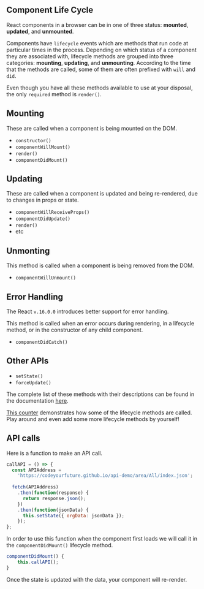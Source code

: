 Component Life Cycle
---
React components in a browser can be in one of three status: **mounted**, **updated**, and **unmounted**.

Components have `lifecycle` events which are methods that run code at particular times in the process.
Depending on which status of a component they are associated with, lifecycle methods are grouped into
three categories: **mounting**, **updating**, and **unmounting**. According to the time that the methods
are called, some of them are often prefixed with `will` and `did`.

Even though you have all these methods available to use at your disposal, the only `required` method is `render()`.

Mounting
--
These are called when a component is being mounted on the DOM.

- `constructor()`
- `componentWillMount()`
- `render()`
- `componentDidMount()`

Updating
--
These are called when a component is updated and being re-rendered, due to changes in props or state.

- `componentWillReceiveProps()`
- `componentDidUpdate()`
- `render()`
- etc

Unmonting
--
This method is called when a component is being removed from the DOM.

- `componentWillUnmount()`

Error Handling
--
The React `v.16.0.0` introduces better support for error handling.

This method is called when an error occurs during rendering, in a lifecycle method, or in the constructor
of any child component.

- `componentDidCatch()`

Other APIs
--
- `setState()`
- `forceUpdate()`

The complete list of these methods with their descriptions can be found in the documentation
[here](https://reactjs.org/docs/react-component.html).

[This counter](https://codepen.io/misaogura/pen/wrxJWy?editors=1111) demonstrates how some of the
lifecycle methods are called. Play around and even add some more lifecycle methods by yourself!

API calls
---

Here is a function to make an API call.
```jsx
callAPI = () => {
  const APIAddress =
    'https://codeyourfuture.github.io/api-demo/area/All/index.json';
    
  fetch(APIAddress)
    .then(function(response) {
      return response.json();
    })
    .then(function(jsonData) {
      this.setState({ orgData: jsonData });
    });
};
```

In order to use this function when the component first loads we will call it in the `componentDidMount()` lifecycle method.

```jsx
componentDidMount() {
    this.callAPI();
}
```

Once the state is updated with the data, your component will re-render.
